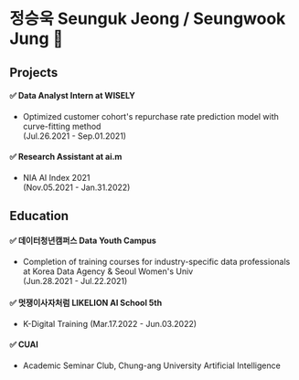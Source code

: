# 정승욱 Seunguk Jeong / Seungwook Jung 👋

## Projects
#### ✅ Data Analyst Intern at WISELY
- Optimized customer cohort's repurchase rate prediction model with curve-fitting method  
(Jul.26.2021 - Sep.01.2021) 

#### ✅ Research Assistant at ai.m 
- NIA AI Index 2021   
(Nov.05.2021 - Jan.31.2022) 

## Education  
#### ✅ 데이터청년캠퍼스 Data Youth Campus
- Completion of training courses for industry-specific data professionals  
at Korea Data Agency & Seoul Women's Univ  
(Jun.28.2021 - Jul.22.2021)

#### ✅ 멋쟁이사자처럼 LIKELION AI School 5th 
- K-Digital Training
(Mar.17.2022 - Jun.03.2022)

#### ✅ CUAI
- Academic Seminar Club, Chung-ang University Artificial Intelligence

<!--
**SeungukJeong/SeungukJeong** is a ✨ _special_ ✨ repository because its `README.md` (this file) appears on your GitHub profile.

Here are some ideas to get you started:

- 🔭 I’m currently working on ...
- 🌱 I’m currently learning ...
- 👯 I’m looking to collaborate on ...
- 🤔 I’m looking for help with ...
- 💬 Ask me about ...
- 📫 How to reach me: ...
- 😄 Pronouns: ...
- ⚡ Fun fact: ...
-->
